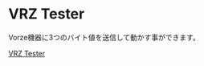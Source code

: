 # VRZ Tester

Vorze機器に3つのバイト値を送信して動かす事ができます。

[VRZ Tester](https://tw-script.github.io/vrz-tester/)
